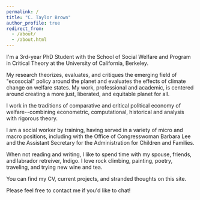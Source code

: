 ```yaml
---
permalink: /
title: "C. Taylor Brown"
author_profile: true
redirect_from: 
  - /about/
  - /about.html
---
```


I'm a 3rd-year PhD Student with the School of Social Welfare and Program in Critical Theory at the University of California, Berkeley.

My research theorizes, evaluates, and critiques the emerging field of "ecosocial" policy around the planet and evaluates the effects of climate change on welfare states. My work, professional and academic, is centered around creating a more just, liberated, and equitable planet for all.

I work in the traditions of comparative and critical political economy of welfare--combining econometric, computational, historical and analysis with rigorous theory. 

I am a social worker by training, having served in a variety of micro and macro positions, including with the Office of Congresswoman Barbara Lee and the Assistant Secretary for the Administration for Children and Families.

When not reading and writing, I like to spend time with my spouse, friends, and labrador retreiver, Indigo. I love rock climbing, painting, poetry, traveling, and trying new wine and tea.

You can find my CV, current projects, and stranded thoughts on this site.

Please feel free to contact me if you'd like to chat!   
